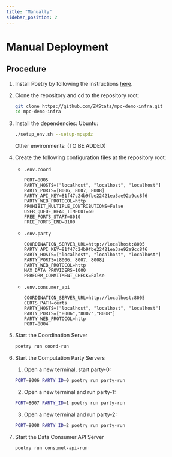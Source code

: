 ```yaml
---
title: "Manually"
sidebar_position: 2
---
```


# Manual Deployment

## Procedure
1. Install Poetry by following the instructions [here](https://python-poetry.org/docs/#installation).

2. Clone the repository and cd to the repository root:
   ```bash
   git clone https://github.com/ZKStats/mpc-demo-infra.git
   cd mpc-demo-infra
   ```

3. Install the dependencies:
   Ubuntu:
   ```bash
   ./setup_env.sh --setup-mpspdz
   ```
   Other environments:
   (TO BE ADDED)

4. Create the following configuration files at the repository root:
   - `.env.coord`
     ```
     PORT=8005
     PARTY_HOSTS=["localhost", "localhost", "localhost"]
     PARTY_PORTS=[8006, 8007, 8008]
     PARTY_API_KEY=81f47c24b9fbe22421ea3ae92a9cc8f6
     PARTY_WEB_PROTOCOL=http
     PROHIBIT_MULTIPLE_CONTRIBUTIONS=False
     USER_QUEUE_HEAD_TIMEOUT=60
     FREE_PORTS_START=8010
     FREE_PORTS_END=8100
     ```
   - `.env.party`
     ```
     COORDINATION_SERVER_URL=http://localhost:8005
     PARTY_API_KEY=81f47c24b9fbe22421ea3ae92a9cc8f6
     PARTY_HOSTS=["localhost", "localhost", "localhost"]
     PARTY_PORTS=[8006, 8007, 8008]
     PARTY_WEB_PROTOCOL=http
     MAX_DATA_PROVIDERS=1000
     PERFORM_COMMITMENT_CHECK=False
     ```
   - `.env.consumer_api`
     ```
     COORDINATION_SERVER_URL=http://localhost:8005
     CERTS_PATH=certs
     PARTY_HOSTS=["localhost", "localhost", "localhost"]
     PARTY_PORTS=["8006","8007","8008"]
     PARTY_WEB_PROTOCOL=http
     PORT=8004
     ```

5. Start the Coordination Server
   ```bash
   poetry run coord-run
   ```

6. Start the Computation Party Servers
   1. Open a new terminal, start party-0:
   ```bash
   PORT=8006 PARTY_ID=0 poetry run party-run
   ```

   2. Open a new terminal and run party-1:
   ```bash
   PORT=8007 PARTY_ID=1 poetry run party-run
   ```

   3. Open a new terminal and run party-2:
   ```bash
   PORT=8008 PARTY_ID=2 poetry run party-run
   ```

7. Start the Data Consumer API Server
   ```bash
   poetry run consumet-api-run
   ```

